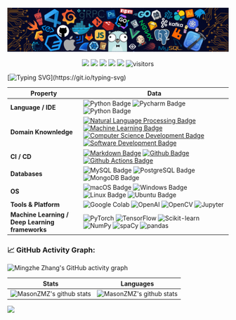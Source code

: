 <!--
**MasonZMZ/MasonZMZ** is a ✨ _special_ ✨ repository because its `README.md` (this file) appears on your GitHub profile.

Here are some ideas to get you started:

- 🔭 I’m currently working on ...
- 🌱 I’m currently learning ...
- 👯 I’m looking to collaborate on ...
- 🤔 I’m looking for help with ...
- 💬 Ask me about ...
- 📫 How to reach me: ...
- 😄 Pronouns: ...
- ⚡ Fun fact: ...
-->


![](./src/header_.png)

<!--   my-icons -->
<p align="center">
    <a href="https://github.com/MasonZMZ"><img src="https://img.shields.io/badge/status-updating-brightgreen.svg"></a>
    <a href="https://github.com/python/cpython"><img src="https://img.shields.io/badge/Python-3.10-FF1493.svg"></a>
    <a href="https://github.com/MasonZMZ/MasonZMZ/graphs/contributors"><img src="https://img.shields.io/github/contributors-anon/MasonZMZ/MasonZMZ?color=blue"></a>
    <a href="https://github.com/MasonZMZ/stargazers"><img src="https://img.shields.io/github/stars/MasonZMZ?logo=github"></a>
    <a href="https://github.com/MasonZMZ/MasonZMZ/network/members"><img src="https://img.shields.io/github/forks/MasonZMZ/MasonZMZ?color=blue&logo=github"></a>
    <img src="https://visitor-badge.laobi.icu/badge?page_id=MasonZMZ" alt="visitors"/>   
</p>

<!--   my-ticker -->    
[![Typing SVG](https://readme-typing-svg.herokuapp.com?color=%2336BCF7&center=true&vCenter=true&width=600&lines=Hi+there+👋,+I+am+Mingzhe+Zhang;+Welcome+to+My+Profile!;Always+learning+new+things+;Machine+learning+/+NLP+/+AI;The+University+of+Queensland!)](https://git.io/typing-svg)


<!--   my-skills -->

| Property                                        | Data                                                                                                                                                                                                                                                                                                                                                                                                                                                                                                                                                                                                                                                                                                                                                                                                                                                                                                                                                                                                                                                                                                                                                                                                                                                                                                                                                                                                                                                                                                                                                                                                                                                                                                                                                                                                            |
|-------------------------------------------------|-----------------------------------------------------------------------------------------------------------------------------------------------------------------------------------------------------------------------------------------------------------------------------------------------------------------------------------------------------------------------------------------------------------------------------------------------------------------------------------------------------------------------------------------------------------------------------------------------------------------------------------------------------------------------------------------------------------------------------------------------------------------------------------------------------------------------------------------------------------------------------------------------------------------------------------------------------------------------------------------------------------------------------------------------------------------------------------------------------------------------------------------------------------------------------------------------------------------------------------------------------------------------------------------------------------------------------------------------------------------------------------------------------------------------------------------------------------------------------------------------------------------------------------------------------------------------------------------------------------------------------------------------------------------------------------------------------------------------------------------------------------------------------------------------------------------|
| **Language / IDE**                              | ![Python Badge](https://img.shields.io/badge/-Python-3776AB?style=flat&logo=Python&logoColor=white) ![Pycharm Badge](https://img.shields.io/badge/-Pycharm-3776AB?style=flat&logo=Pycharm&logoColor=white) ![Python Badge](https://img.shields.io/badge/-VisualStudioCode-3776AB?style=flat&logo=VisualStudioCode&logoColor=white)                                                                                                                                                                                                                                                                                                                                                                                                                                                                                                                                                                                                                                                                                                                                                                                                                                                                                                                                                                                                                                                                                                                                                                                                                                                                                                                                                                                                                                                                                                  |
| **Domain Knownledge**                           | [![Natural Language Processing Badge](https://img.shields.io/badge/-NLP-ff69b4)](https://github.com/MasonZMZ) [![Machine Learning Badge](https://img.shields.io/badge/-Machine%20Learning-01D277?style=flat&logoColor=white)](https://github.com/MasonZMZ) [![Computer Science Development Badge](https://img.shields.io/badge/-Computer%20Science-FAB040?style=flat&logoColor=white)](https://github.com/MasonZMZ) [![Software Development Badge](https://img.shields.io/badge/-Software%20Development-FF6600?style=flat&logoColor=white)](https://github.com/MasonZMZ)                                                                                                                                                                                                                                                                                                                                                                                                                                                                                                                                                                                                                                                                                                                                                                                                                                                                                                                                                                                                  |
| **CI / CD**                                     | [![Markdown Badge](https://img.shields.io/badge/-Markdown-2088FF?style=flat&logo=Markdown&logoColor=white)](https://github.com/BEPb/BEPb) [![Github Badge](https://img.shields.io/badge/-Github%20-2088FF?style=flat&logo=Github&logoColor=white)](https://github.com/BEPb/BEPb) [![Github Actions Badge](https://img.shields.io/badge/-Git%20-2088FF?style=flat&logo=Git&logoColor=white)](https://github.com/BEPb/BEPb)                                                                                                                                                                                                                                                                                                                                                                                                                                                                                                                                                                                                                                                                                                                                                                                                                                                                                                                                                                                                                                                                                                                                                                                                                                                                                                                                                                                       |
| **Databases**                                   | ![MySQL Badge](https://img.shields.io/badge/-MySQL-white?style=flat-square&logo=MySQL&logoColor=4479A1) ![PostgreSQL Badge](https://img.shields.io/badge/-PostgreSQL-white?style=flat-square&logo=PostgreSQL&logoColor=4169E1) ![MongoDB Badge](https://img.shields.io/badge/-MongoDB-white?style=flat-square&logo=MongoDB&logoColor=47A248)                                                                                                                                                                                                                                                                                                                                                                                                                                                                                                                                                                                                                                                                                                                                                                                                                                                                                                                                              |
| **OS**                                          | ![macOS Badge](https://img.shields.io/badge/-macOS-black?style=flat-square&logo=macOS&logoColor=white) ![Windows Badge](https://img.shields.io/badge/-Windows-black?style=flat-square&logo=Windows&logoColor=blue) ![Linux Badge](https://img.shields.io/badge/-Linux-black?style=flat-square&logo=Linux&logoColor=white) ![Ubuntu Badge](https://img.shields.io/badge/-Ubuntu-black?style=flat-square&logo=Ubuntu&logoColor=orange)                                                                                                                                                                                                                                                                          |
| **Tools & Platform**                            | ![Google Colab](https://img.shields.io/badge/GoogleColab-F9AB00?style=for-the-badge&logo=GoogleColab&color=525252) ![OpenAI](https://img.shields.io/badge/OpenAI-412991?style=for-the-badge&logo=OpenAI&logoColor=white) ![OpenCV](https://img.shields.io/badge/OpenCV-27338e?style=for-the-badge&logo=OpenCV&logoColor=white) ![Jupyter](https://img.shields.io/badge/Jupyter-F37626?style=for-the-badge&logo=Jupyter&logoColor=white)                                                                                                                                                                                                                                                                                                                                                                                                                                                                                                                                                                                                                                                                                                                                                                                                                                                                                                                                                                                                                                                                                                                      |
| **Machine Learning / Deep Learning frameworks** | ![PyTorch](http://img.shields.io/badge/-PyTorch-eee?style=flat-square&logo=pytorch&logoColor=EE4C2C) ![TensorFlow](http://img.shields.io/badge/-TensorFlow-eee?style=flat-square&logo=tensorflow&logoColor=FF6F00) ![Scikit-learn](http://img.shields.io/badge/-Scikit--Learn-eee?style=flat-square&logo=scikit-learn&logoColor=e26d00) ![NumPy](http://img.shields.io/badge/-NumPy-eee?style=flat-square&logo=NumPy&logoColor=013243) ![spaCy](http://img.shields.io/badge/-spaCy-eee?style=flat-square&logo=spaCy&logoColor=09A3D5) ![pandas](http://img.shields.io/badge/-pandas-eee?style=flat-square&logo=pandas&logoColor=150458) || 


<!--   GitHub stats graph -->
### 📈 GitHub Activity Graph:
![Mingzhe Zhang's GitHub activity graph](https://activity-graph.herokuapp.com/graph?username=MasonZMZ&hide_border=true&theme=redical)

| Stats                                                                                                                                       | Languages                                                                                                                         |
|-----------------------------------------------------------------------------------------------------------------------------------------|---------------------------------------------------------------------------------------------------------------------------|
| ![MasonZMZ's github stats](https://github-readme-stats.vercel.app/api?username=MasonZMZ&show_icons=true&theme=radical&include_all_commits=true) | ![MasonZMZ's github stats](https://github-readme-stats.vercel.app/api/top-langs/?username=MasonZMZ&theme=radical&layout=compact) |

<img src="https://github-readme-streak-stats.herokuapp.com/?user=MasonZMZ"></img>

